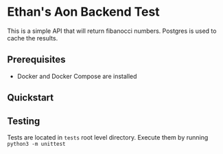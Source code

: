 # Ethan's Aon Backend Test

This is a simple API that will return fibanocci numbers. Postgres is used to cache the results.

## Prerequisites

- Docker and Docker Compose are installed

## Quickstart

## Testing

Tests are located in `tests` root level directory. Execute them by running `python3 -m unittest`
